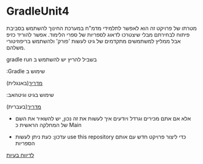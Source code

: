 # GradleUnit4
מטרתו של פרויקט זה הוא לאפשר לתלמידי מדמ"ח במערכת החינוך להשתמש בסביבת פיתוח לבחירתם מבלי שיצטרכו לדאוג לספריות של ספרי הלימוד.
אפשר להוריד כזיפ אבל ממליץ למשתמשים מתקדמים של גיט לעשות 'פורק' ולהשתמש בריפוזיטורי משלהם.

gradle run בשביל להריץ יש להשתמש ב

:Gradle שימוש ב


[מדריך](https://gradle.org/guides/#getting-started)(באנגלית)

:שימוש בגיט וגיטהאב

[מדריך](https://internet-israel.com/category/%d7%9e%d7%93%d7%a8%d7%99%d7%9b%d7%99%d7%9d/git/)(בעברית)

* אלא אם אתם מכירים וגרדל ויודעים איך לעשות את זה נכון, יש להשאיר את השם של המחלקה הראשית כ Main

*  עדכון: כעת ניתן לעשות  use this repository כדי ליצור פרויקט חדש עם אותם הספריות

[לדיווח בעיות](mailto:shaked11302@gmail.com)